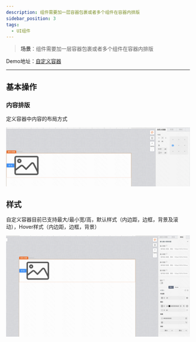 ```yaml
---
description: 组件需要加一层容器包裹或者多个组件在容器内排版
sidebar_position: 3
tags:
  - UI组件
---
```


> **场景**：组件需要加一层容器包裹或者多个组件在容器内排版

Demo地址：[自定义容器](https://my.mybricks.world/mybricks-pc-page/index.html?id=475453420965957)

----

## 基本操作

### 内容排版

定义容器中内容的布局方式

![Alt text](./img/image.png)

## 样式

自定义容器目前已支持最大/最小宽/高，默认样式（内边距，边框，背景及滚动），Hover样式（内边距，边框，背景）

![Alt text](./img/image-1.png)